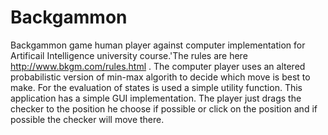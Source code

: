 # Backgammon

Backgammon game human  player against computer implementation for Artificail Intelligence university course.'The rules are here http://www.bkgm.com/rules.html . The computer player uses an altered probabilistic version of min-max algorith to decide which move is best to make. For the evaluation of states is used a simple utility function. This application has  a simple GUI implementation. The player just drags the checker to the position he choose if possible or click on the position and if possible the checker will move there.  
